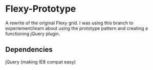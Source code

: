 # Flexy-Prototype

A rewrite of the original Flexy grid. I was using this branch to experiement/learn about using the prototype pattern and creating a functioning jQuery plugin.

## Dependencies
jQuery (making IE8 compat easy)
